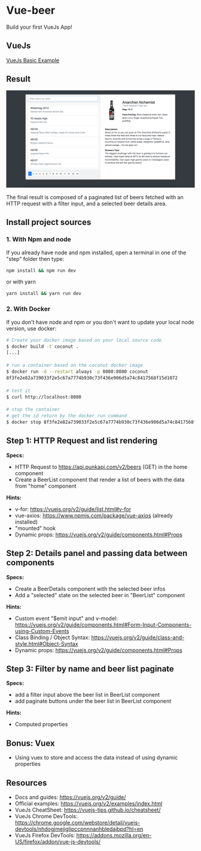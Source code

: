 # Vue-beer

Build your first VueJs App!

## VueJs

[VueJs Basic Example](https://jsfiddle.net/etb0gymv/27/)

## Result

![result](./result.png)

The final result is composed of a paginated list of beers fetched with an HTTP request with a filter input, and a selected beer details area.

## Install project sources

### 1. With Npm and node

If you already have node and npm installed, open a terminal in one of the "step" folder then type:

```bash
npm install && npm run dev
```

or with yarn

```bash
yarn install && yarn run dev
```

### 2. With Docker

If you don't have node and npm or you don't want to update your local node version, use docker:

```bash
# Create your docker image based on your local source code
$ docker build -t coconut .
[...]

# run a container based on the coconut docker image
$ docker run -d --restart always -p 8080:8080 coconut
8f3fe2e82a739033f2e5c67a7774b930c73f436e906d5a74c8417568f15d1072

# test it
$ curl http://localhost:8080

# stop the container
# get the id return by the docker run command
$ docker stop 8f3fe2e82a739033f2e5c67a7774b930c73f436e906d5a74c8417568f15d1072
```

## Step 1: HTTP Request and list rendering

**Specs:**

- HTTP Request to https://api.punkapi.com/v2/beers (GET) in the home component
- Create a BeerList component that render a list of beers with the data from "home" component

**Hints:**

- v-for: https://vuejs.org/v2/guide/list.html#v-for
- vue-axios: https://www.npmjs.com/package/vue-axios (already installed)
- "mounted" hook
- Dynamic props: https://vuejs.org/v2/guide/components.html#Props

## Step 2: Details panel and passing data between components

**Specs:**

- Create a BeerDetails component with the selected beer infos
- Add a "selected" state on the selected beer in "BeerList" component

**Hints:**

- Custom event "$emit input" and v-model: https://vuejs.org/v2/guide/components.html#Form-Input-Components-using-Custom-Events
- Class Binding / Object Syntax: https://vuejs.org/v2/guide/class-and-style.html#Object-Syntax
- Dynamic props: https://vuejs.org/v2/guide/components.html#Props

## Step 3: Filter by name and beer list paginate

**Specs:**

- add a filter input above the beer list in BeerList component
- add paginate buttons under the beer list in BeerList component

**Hints:**

- Computed properties

## Bonus: Vuex

- Using vuex to store and access the data instead of using dynamic properties

## Resources

- Docs and guides: https://vuejs.org/v2/guide/
- Official examples: https://vuejs.org/v2/examples/index.html
- VueJs CheatSheet: https://vuejs-tips.github.io/cheatsheet/
- VueJs Chrome DevTools: https://chrome.google.com/webstore/detail/vuejs-devtools/nhdogjmejiglipccpnnnanhbledajbpd?hl=en
- VueJs Firefox DevTools: https://addons.mozilla.org/en-US/firefox/addon/vue-js-devtools/


